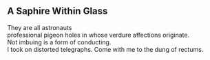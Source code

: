 A Saphire Within Glass
----------------------
They are all astronauts  
professional pigeon holes in whose verdure affections originate.  
Not imbuing is a form of conducting.  
I took on distorted telegraphs. Come with me to the dung of rectums.  
